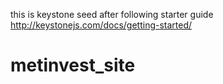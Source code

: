 this is keystone seed after following starter guide http://keystonejs.com/docs/getting-started/
# metinvest_site
